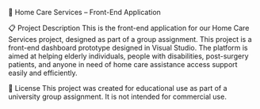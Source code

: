 🏥 Home Care Services – Front-End Application

📋 Project Description
This is the front-end application for our Home Care Services project, designed as part of a group assignment. This project is a front-end dashboard prototype designed in Visual Studio. The platform is aimed at helping elderly individuals, people with disabilities, post-surgery patients, and anyone in need of home care assistance access support easily and efficiently.

📃 License
This project was created for educational use as part of a university group assignment. It is not intended for commercial use.
